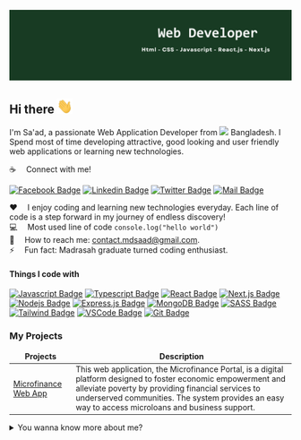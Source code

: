 ![Github Banner](assets/images/github-banner.png)

## Hi there <img src="assets/images/hello.gif" width="28px" alt="hi">

I'm Sa'ad, a passionate Web Application Developer from <img src="assets/bangladesh.png" width="18"/> Bangladesh. I Spend most of time developing attractive, good looking and user friendly web applications or learning new technologies.

:coffee: &emsp;Connect with me!

[![Facebook Badge](https://img.shields.io/badge/Facebook-1877F2?style=for-the-badge&logo=facebook&logoColor=white)](https://facebook.com/profile.md.saad) [![Linkedin Badge](https://img.shields.io/badge/LinkedIn-0077B5?style=for-the-badge&logo=linkedin&logoColor=white)](https://www.linkedin.com/in/mdsaad-dev/) [![Twitter Badge](https://img.shields.io/badge/Twitter-1DA1F2?style=for-the-badge&logo=twitter&logoColor=white)](https://twitter.com/mdsa_ad) [![Mail Badge](https://img.shields.io/badge/Gmail-D14836?style=for-the-badge&logo=gmail&logoColor=white)](mailto:contact.mdsaad@gmail.com)

:hearts: &emsp;I enjoy coding and learning new technologies everyday. Each line of code is a step forward in my journey of endless discovery! <br/>
:computer: &emsp;Most used line of code `console.log("hello world")` <br/>
:e-mail: &emsp;How to reach me: contact.mdsaad@gmail.com.<br/>
⚡ &emsp;Fun fact: Madrasah graduate turned coding enthusiast.

#### Things I code with

[![Javascript Badge](https://img.shields.io/badge/-Javascript-F0DB4F?style=for-the-badge&labelColor=black&logo=javascript&logoColor=F0DB4F)](#) [![Typescript Badge](https://img.shields.io/badge/-Typescript-007acc?style=for-the-badge&labelColor=black&logo=typescript&logoColor=007acc)](#) [![React Badge](https://img.shields.io/badge/-React-61DBFB?style=for-the-badge&labelColor=black&logo=react&logoColor=61DBFB)](#) [![Next.js Badge](https://img.shields.io/badge/next.js-000000?style=for-the-badge&logo=nextdotjs&logoColor=white)](#) [![Nodejs Badge](https://img.shields.io/badge/-Nodejs-3C873A?style=for-the-badge&labelColor=black&logo=node.js&logoColor=3C873A)](#) [![Express.js Badge](https://img.shields.io/badge/Express.js-000000?style=for-the-badge&logo=express&logoColor=white)](#) [![MongoDB Badge](https://img.shields.io/badge/MongoDB-4EA94B?style=for-the-badge&logo=mongodb&logoColor=white)](#) [![SASS Badge](https://img.shields.io/badge/Sass-CC6699?style=for-the-badge&logo=sass&logoColor=white)](#) [![Tailwind Badge](https://img.shields.io/badge/Tailwind%20CSS-092749?style=for-the-badge&logo=tailwindcss&logoColor=06B6D4&labelColor=000000)](#) [![VSCode Badge](https://img.shields.io/badge/Visual_Studio-5C2D91?style=for-the-badge&logo=visual%20studio&logoColor=white)](#) [![Git Badge](https://img.shields.io/badge/Git-F05032?style=for-the-badge&logo=git&logoColor=white)](#)

### My Projects

<table>
  <thead align="center">
    <tr border: none;>
      <td><b>Projects</b></td>
      <td><b>Description</b></td>
    </tr>
  </thead>
  <tbody>
    <tr>
      <td><a href="https://microfinance-app.vercel.app/" target="_blank">Microfinance Web App</a></td>
      <td>This web application, the Microfinance Portal, is a digital platform designed to foster economic empowerment and alleviate poverty by providing financial services to underserved communities. The system provides an easy way to access microloans and business support.</td>
    </tr>
    <!-- <tr>
      <td><a href="" target="_blank"></a></td>
      <td></td>
    </tr> -->
  </tbody>
</table>

<!-- #### Profile Visits

![visitors](https://visitor-badge.glitch.me/badge?page_id=learnwithsumit.learnwithsumit) -->

<details>
<summary>
  You wanna know more about me?
</summary>

<br >

Mastering programming and coding well has always been a challenge, especially for those hailing from a different background. And I eagerly embraced this challenge! Graduating from Hathazari Madrasah in 2018 was the beginning of my journey into programming languages and web development technologies. Now, It's been nearly four years since I started this journey, and I've consistently strived toward my goal of becoming a proficient web developer, conquering milestones one after another along the way. Thus, I'm acquiring proficiency in the JavaScript ecosystem, and my enthusiasm for it knows no bounds.

#### How I Code?

My coding approach revolves around breaking down tasks into smaller, manageable pieces. I prioritize adhering to the DRY principle, ensuring code efficiency, and making frequent commits. Additionally, I emphasize commenting where necessary and strive to align with community best practices.

<!-- #### Github Stats

![learnwithsumit's github stats](https://github-readme-stats.vercel.app/api?username=Saad-001&count_private=true&theme=tokyonight&hide=contribs,prs) -->

</details>
